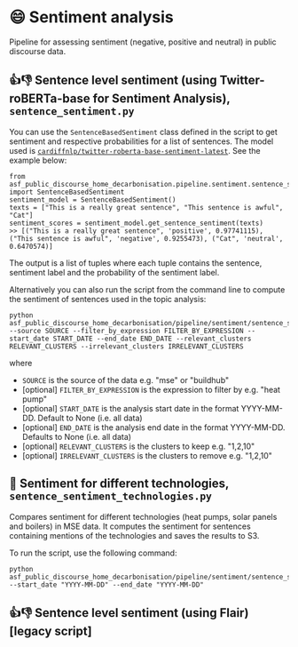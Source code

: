 # 😄 Sentiment analysis

Pipeline for assessing sentiment (negative, positive and neutral) in public discourse data.

## 👍👎 Sentence level sentiment (using Twitter-roBERTa-base for Sentiment Analysis), `sentence_sentiment.py`

You can use the `SentenceBasedSentiment` class defined in the script to get sentiment and respective probabilities for a list of sentences. The model used is [`cardiffnlp/twitter-roberta-base-sentiment-latest`](https://huggingface.co/cardiffnlp/twitter-roberta-base-sentiment-latest). See the example below:

```
from asf_public_discourse_home_decarbonisation.pipeline.sentiment.sentence_sentiment import SentenceBasedSentiment
sentiment_model = SentenceBasedSentiment()
texts = ["This is a really great sentence", "This sentence is awful", "Cat"]
sentiment_scores = sentiment_model.get_sentence_sentiment(texts)
>> [("This is a really great sentence", 'positive', 0.97741115), ("This sentence is awful", 'negative', 0.9255473), ("Cat", 'neutral', 0.6470574)]
```

The output is a list of tuples where each tuple contains the sentence, sentiment label and the probability of the sentiment label.

Alternatively you can also run the script from the command line to compute the sentiment of sentences used in the topic analysis:

```
python asf_public_discourse_home_decarbonisation/pipeline/sentiment/sentence_sentiment.py --source SOURCE --filter_by_expression FILTER_BY_EXPRESSION --start_date START_DATE --end_date END_DATE --relevant_clusters RELEVANT_CLUSTERS --irrelevant_clusters IRRELEVANT_CLUSTERS
```

where

- `SOURCE` is the source of the data e.g. "mse" or "buildhub"
- [optional] `FILTER_BY_EXPRESSION` is the expression to filter by e.g. "heat pump"
- [optional] `START_DATE` is the analysis start date in the format YYYY-MM-DD. Default to None (i.e. all data)
- [optional] `END_DATE` is the analysis end date in the format YYYY-MM-DD. Defaults to None (i.e. all data)
- [optional] `RELEVANT_CLUSTERS` is the clusters to keep e.g. "1,2,10"
- [optional] `IRRELEVANT_CLUSTERS` is the clusters to remove e.g. "1,2,10"

## 🔌 Sentiment for different technologies, `sentence_sentiment_technologies.py`

Compares sentiment for different technologies (heat pumps, solar panels and boilers) in MSE data. It computes the sentiment for sentences containing mentions of the technologies and saves the results to S3.

To run the script, use the following command:

```
python asf_public_discourse_home_decarbonisation/pipeline/sentiment/sentence_sentiment_technologies.py --start_date "YYYY-MM-DD" --end_date "YYYY-MM-DD"
```

## 👍👎 Sentence level sentiment (using Flair) [legacy script]

